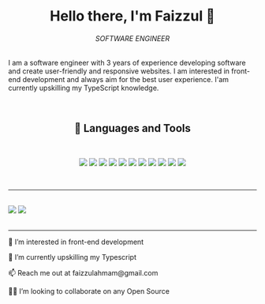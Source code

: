 <h1 align="center">Hello there, I'm Faizzul 👋</h1>
<h6 align="center">SOFTWARE ENGINEER</h6>

<p style="padding:0px;">
 I am a software engineer with 3 years of experience developing software and create user-friendly and responsive websites. I am interested in front-end development and  always aim for the best user experience. I'am currently upskilling my TypeScript knowledge.
</p>

<br/>

<h2 align="center">💼 Languages and Tools</h2>

<br>
<p align="center">
<img src="https://img.shields.io/badge/html5-%23E34F26.svg?style=for-the-badge&logo=html5&logoColor=white" />
<img src="https://img.shields.io/badge/css3-%231572B6.svg?style=for-the-badge&logo=css3&logoColor=white" />
<img src="https://img.shields.io/badge/SASS-hotpink.svg?style=for-the-badge&logo=SASS&logoColor=white" />
<img src="https://img.shields.io/badge/javascript-%2320232a.svg?style=for-the-badge&logo=javascript&logoColor=yellow" />
<img src="https://img.shields.io/badge/react-%2320232a.svg?style=for-the-badge&logo=react&logoColor=%2361DAFB" />
<img src="https://img.shields.io/badge/typescript-%23007ACC.svg?style=for-the-badge&logo=typescript&logoColor=white" />
<img src="https://img.shields.io/badge/C-%2300599C.svg?style=for-the-badge&logo=c&logoColor=white" />
<img src="https://img.shields.io/badge/vuejs-%2335495e.svg?style=for-the-badge&logo=vuedotjs&logoColor=%234FC08D" />
<img src="https://img.shields.io/badge/python-3670A0?style=for-the-badge&logo=python&logoColor=ffdd54" />
<img src="https://img.shields.io/badge/node.js-6DA55F?style=for-the-badge&logo=node.js&logoColor=white" />
<img src="https://img.shields.io/badge/git-%23F05033.svg?style=for-the-badge&logo=git&logoColor=white" />
</p>
<br>

---
<br>
<div>
<img src="https://github-readme-stats.vercel.app/api?username=Faizzul-ahmam&show_icons=true&theme=gotham"/>
<img src="https://github-readme-stats.vercel.app/api/top-langs/?username=Faizzul-ahmam&theme=gotham&layout=compact"/>
</div>
<br>

---

<p> 👀 I’m interested in front-end development </p>
<p> 🌱 I’m currently upskilling my Typescript </p>
<p> 📫 Reach me out at faizzulahmam@gmail.com </p>
<p> 🙋‍♂️ I’m looking to collaborate on any Open Source </p>

